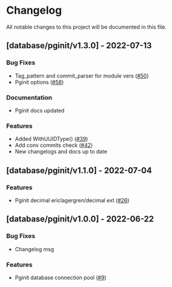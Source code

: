 # Changelog

All notable changes to this project will be documented in this file.

## [database/pginit/v1.3.0] - 2022-07-13

### Bug Fixes

- Tag_pattern and commit_parser for module vers ([#50](https://github.com/monacohq/golang-common/issues/50))
- Pginit options ([#58](https://github.com/monacohq/golang-common/issues/58))

### Documentation

- Pginit docs updated

### Features

- Added WithUUIDType() ([#39](https://github.com/monacohq/golang-common/issues/39))
- Add conv commits check ([#42](https://github.com/monacohq/golang-common/issues/42))
- New changelogs and docs up to date

## [database/pginit/v1.1.0] - 2022-07-04

### Features

- Pginit decimal ericlagergren/decimal ext ([#26](https://github.com/monacohq/golang-common/issues/26))

## [database/pginit/v1.0.0] - 2022-06-22

### Bug Fixes

- Changelog msg

### Features

- Pginit database connection pool ([#9](https://github.com/monacohq/golang-common/issues/9))

<!-- generated by git-cliff -->

